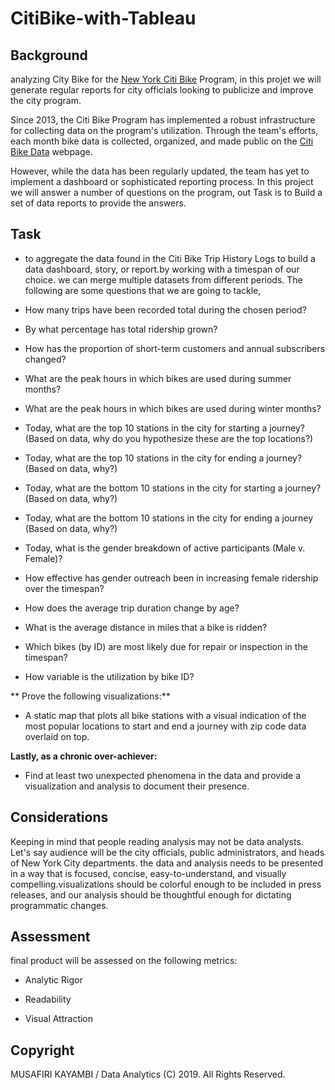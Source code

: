 # CitiBike-with-Tableau
## Background

analyzing City Bike for the [New York Citi Bike](https://en.wikipedia.org/wiki/Citi_Bike) Program, in this projet we will generate regular reports for city officials looking to publicize and improve the city program.

Since 2013, the Citi Bike Program has implemented a robust infrastructure for collecting data on the program's utilization. Through the team's efforts, each month bike data is collected, organized, and made public on the [Citi Bike Data](https://www.citibikenyc.com/system-data) webpage.

However, while the data has been regularly updated, the team has yet to implement a dashboard or sophisticated reporting process. In this project we will answer a number of questions on the program, out Task is to Build a set of data reports to provide the answers.
 

## Task

* to aggregate the data found in the Citi Bike Trip History Logs to build a data dashboard, story, or report.by working  with a timespan of our choice. we can merge multiple datasets from different periods. The following are some questions that we are going to tackle,

* How many trips have been recorded total during the chosen period?

* By what percentage has total ridership grown? 

* How has the proportion of short-term customers and annual subscribers changed?

* What are the peak hours in which bikes are used during summer months? 

* What are the peak hours in which bikes are used during winter months?

* Today, what are the top 10 stations in the city for starting a journey? (Based on data, why do you hypothesize these are the top locations?)

* Today, what are the top 10 stations in the city for ending a journey? (Based on data, why?)

* Today, what are the bottom 10 stations in the city for starting a journey? (Based on data, why?)

* Today, what are the bottom 10 stations in the city for ending a journey (Based on data, why?)

* Today, what is the gender breakdown of active participants (Male v. Female)?

* How effective has gender outreach been in increasing female ridership over the timespan?

* How does the average trip duration change by age?

* What is the average distance in miles that a bike is ridden?

* Which bikes (by ID) are most likely due for repair or inspection in the timespan? 

* How variable is the utilization by bike ID?

** Prove the following visualizations:**

* A static map that plots all bike stations with a visual indication of the most popular locations to start and end a journey with zip code data overlaid on top.


**Lastly, as a chronic over-achiever:**

* Find at least two unexpected phenomena in the data and provide a visualization and analysis to document their presence. 

## Considerations

Keeping in mind that people reading analysis may not be data analysts. Let's say audience will be  the city officials, public administrators, and heads of New York City departments. the data and analysis needs to be presented in a way that is focused, concise, easy-to-understand, and visually compelling.visualizations should be colorful enough to be included in press releases, and our analysis should be thoughtful enough for dictating programmatic changes. 

## Assessment

final product will be assessed on the following metrics: 

* Analytic Rigor

* Readability

* Visual Attraction

## Copyright

MUSAFIRI KAYAMBI / Data Analytics  (C) 2019. All Rights Reserved.
